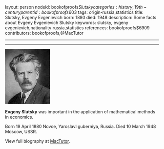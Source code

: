 layout: person
nodeid: bookofproofs$Slutsky
categories: history,19th-century
parentid: bookofproofs$603
tags: origin-russia,statistics
title: Slutsky, Evgeny Evgenievich
born: 1880
died: 1948
description: Some facts about Evgeny Evgenievich Slutsky
keywords: slutsky, evgeny evgenievich,nationality russia,statistics
references: bookofproofs$6909
contributors: bookofproofs,@MacTutor

---


---

![Slutsky.jpg](https://github.com/bookofproofs/bookofproofs.github.io/blob/main/_sources/_assets/images/portraits/Slutsky.jpg?raw=true)

**Evgeny Slutsky** was important in the application of mathematical methods in economics.

Born 19 April 1880 Novoe, Yaroslavl guberniya, Russia. Died 10 March 1948 Moscow, USSR.


View full biography at [MacTutor](https://mathshistory.st-andrews.ac.uk/Biographies/Slutsky/).